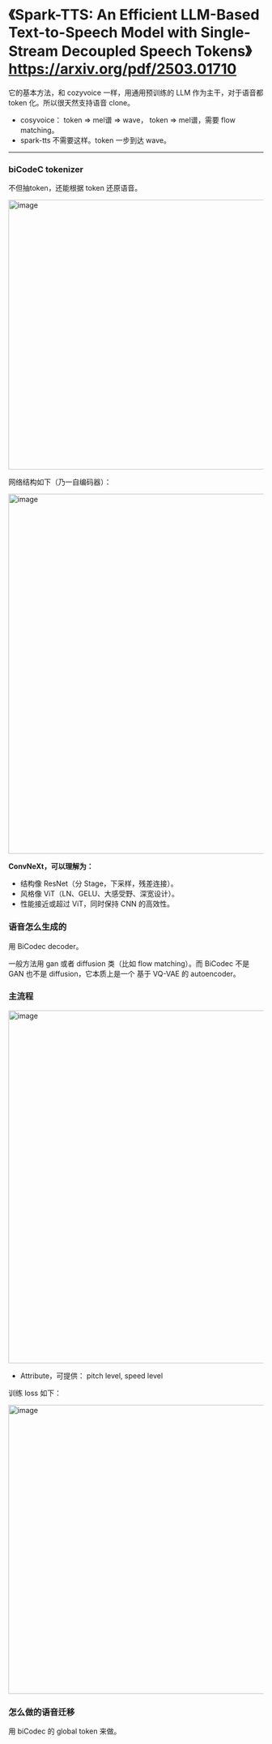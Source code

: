 # 《Spark-TTS: An Efficient LLM-Based Text-to-Speech Model with Single-Stream Decoupled Speech Tokens》 https://arxiv.org/pdf/2503.01710

它的基本方法，和 cozyvoice 一样，用通用预训练的 LLM 作为主干，对于语音都 token 化。所以很天然支持语音 clone。

- cosyvoice： token => mel谱 => wave， token => mel谱，需要 flow matching。
- spark-tts 不需要这样。token 一步到达 wave。

----

### biCodeC tokenizer

不但抽token，还能根据 token 还原语音。

<img width="886" height="532" alt="image" src="https://github.com/user-attachments/assets/e4b016c8-85ba-40f6-8126-78c7fc844ed9" />

网络结构如下（乃一自编码器）：

<img width="1090" height="710" alt="image" src="https://github.com/user-attachments/assets/9c6e6485-223a-4441-8641-42cd16b34387" />

**ConvNeXt，可以理解为：**
- 结构像 ResNet（分 Stage，下采样，残差连接）。
- 风格像 ViT（LN、GELU、大感受野、深宽设计）。
- 性能接近或超过 ViT，同时保持 CNN 的高效性。

### 语音怎么生成的

用 BiCodec decoder。

一般方法用 gan 或者 diffusion 类（比如 flow matching）。而 BiCodec 不是 GAN 也不是 diffusion，它本质上是一个 基于 VQ-VAE 的 autoencoder。

### 主流程

<img width="1158" height="696" alt="image" src="https://github.com/user-attachments/assets/b6c0a787-edd8-494f-8390-2d5d1c47da01" />

- Attribute，可提供： pitch level, speed level

训练 loss 如下：

<img width="914" height="570" alt="image" src="https://github.com/user-attachments/assets/b1f9d0a1-9074-4967-9ad7-bbe6cb447580" />

### 怎么做的语音迁移

用 biCodec 的 global token 来做。
